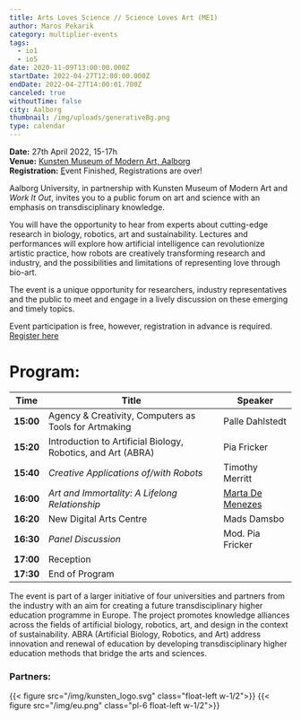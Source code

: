 ```yaml
---
title: Arts Loves Science // Science Loves Art (ME1)
author: Maros Pekarik
category: multiplier-events
tags:
  - io1
  - io5
date: 2020-11-09T13:00:00.000Z
startDate: 2022-04-27T12:00:00.000Z
endDate: 2022-04-27T14:00:01.700Z
canceled: true
withoutTime: false
city: Aalborg
thumbnail: /img/uploads/generativeBg.png
type: calendar
---
```

**Date:** 27th April 2022, 15-17h\
**Venue:** [Kunsten Museum of Modern Art, Aalborg](https://goo.gl/maps/EHXqv3s21xHkwbrPA)\
**Registration:** [E](https://forms.office.com/pages/responsepage.aspx?id=Sbrb9QbOb0msPgzxQ2HZNF1Hmm6Q8PtCq2zTe3EUoq9UNVk5V0ZZOTBWTThDQktCQVJKMlNFTTNaQi4u)vent Finished, Registrations are over!

Aalborg University, in partnership with Kunsten Museum of Modern Art and *Work It Out*, invites you to a public forum on art and science with an emphasis on transdisciplinary knowledge.

You will have the opportunity to hear from experts about cutting-edge research in biology, robotics, art and sustainability. Lectures and performances will explore how artificial intelligence can revolutionize artistic practice, how robots are creatively transforming research and industry, and the possibilities and limitations of representing love through bio-art.

The event is a unique opportunity for researchers, industry representatives and the public to meet and engage in a lively discussion on these emerging and timely topics.

Event participation is free, however, registration in advance is required. [Register here](https://forms.office.com/pages/responsepage.aspx?id=Sbrb9QbOb0msPgzxQ2HZNGGQF6EnzCpLmHl4vVt0SDJUN0RMS1VJUlAzRThMWVFEUFFaQlpNU1Q1TC4u&web=1&wdLOR=c1AB347BA-5791-0A49-8E80-C11F040AF3A6)

# Program:

| Time      | Title                                                        | Speaker                                         |
| --------- | ------------------------------------------------------------ | ----------------------------------------------- |
| **15:00** | Agency & Creativity, Computers as Tools for Artmaking        | Palle Dahlstedt                                 |
| **15:20** | Introduction to Artificial Biology, Robotics, and Art (ABRA) | Pia Fricker                                     |
| **15:40** | *Creative Applications of/with Robots*                       | Timothy Merritt                                 |
| **16:00** | *Art and Immortality: A Lifelong Relationship*               | [Marta De Menezes](https://martademenezes.com/) |
| **16:20** | New Digital Arts Centre                                      | Mads Damsbo                                     |
| **16:30** | *Panel Discussion*                                           | Mod. Pia Fricker                                |
| **17:00** | Reception                                                    |                                                 |
| **17:30** | End of Program                                               |                                                 |

The event is part of a larger initiative of four universities and partners from the industry with an aim for creating a future transdisciplinary higher education programme in Europe. The project promotes knowledge alliances across the fields of artificial biology, robotics, art, and design in the context of sustainability. ABRA (Artificial Biology, Robotics, and Art) address innovation and renewal of education by developing transdisciplinary higher education methods that bridge the arts and sciences.

### Partners:

{{< figure src="/img/kunsten_logo.svg" class="float-left w-1/2">}}
{{< figure src="/img/eu.png" class="pl-6 float-left w-1/2">}}